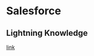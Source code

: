 # Salesforce

## Lightning Knowledge
[link](https://help.salesforce.com/articleView?id=knowledge_lightning_parent_admin.htm&type=0)
